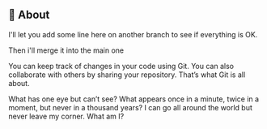 ## 📖 About

I'll let you add some line here on another branch to see if everything is OK.

Then i'll merge it into the main one


You can keep track of changes in your code using Git.
You can also collaborate with others by sharing your repository.
That’s what Git is all about.


What has one eye but can’t see?
What appears once in a minute, twice in a moment, but never in a thousand years?
I can go all around the world but never leave my corner. What am I?

